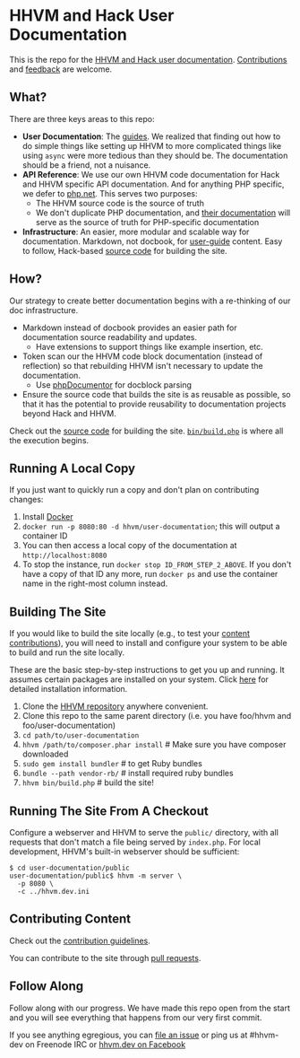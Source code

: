 # HHVM and Hack User Documentation

This is the repo for the [HHVM and Hack user documentation](http://docs.hhvm.com). [Contributions](CONTRIBUTING.md) and [feedback](https://github.com/hhvm/user-documentation/issues/new) are welcome.

## What?

There are three keys areas to this repo:

* **User Documentation**: The [guides](https://github.com/hhvm/user-documentation/tree/master/guides). We realized that finding out how to do simple things like setting up HHVM to more complicated things like using `async` were more tedious than they should be. The documentation should be a friend, not a nuisance.
* **API Reference**: We use our own HHVM code documentation for Hack and HHVM specific API documentation. And for anything PHP specific, we defer to [php.net](http://php.net). This serves two purposes:
    - The HHVM source code is the source of truth
    - We don't duplicate PHP documentation, and [their documentation](http://php.net) will serve as the source of truth for PHP-specific documentation
* **Infrastructure**: An easier, more modular and scalable way for documentation. Markdown, not docbook, for [user-guide](https://github.com/hhvm/user-documentation/tree/master/guides) content. Easy to follow, Hack-based [source code](https://github.com/hhvm/user-documentation/tree/master/src) for building the site.

## How?

Our strategy to create better documentation begins with a re-thinking of our doc infrastructure.

* Markdown instead of docbook provides an easier path for documentation source readability and updates.
    - Have extensions to support things like example insertion, etc.
* Token scan our the HHVM code block documentation (instead of reflection) so that rebuilding HHVM isn't necessary to update the documentation.
  - Use [phpDocumentor](http://www.phpdoc.org/) for docblock parsing 
* Ensure the source code that builds the site is as reusable as possible, so that it has the potential to provide reusability to documentation projects beyond Hack and HHVM.

Check out the [source code](https://github.com/hhvm/user-documentation/tree/master/src) for building the site. [`bin/build.php`](https://github.com/hhvm/user-documentation/blob/master/bin/build.php) is where all the execution begins.

## Running A Local Copy

If you just want to quickly run a copy and don't plan on contributing changes:

1. Install [Docker](https://docs.docker.com/engine/installation/)
2. `docker run -p 8080:80 -d hhvm/user-documentation`; this will output a
   container ID
3. You can then access a local copy of the documentation at
   `http://localhost:8080`
4. To stop the instance, run `docker stop ID_FROM_STEP_2_ABOVE`. If you don't
   have a copy of that ID any more, run `docker ps` and use the container name
   in the right-most column instead.

## Building The Site

If you would like to build the site locally (e.g., to test your [content contributions](#contributing-content)), you will need to install and configure your system to be able to build and run the site locally.

These are the basic step-by-step instructions to get you up and running. It assumes certain packages are installed on your system. Click [here](installation-detailed.md) for detailed installation information.

1. Clone the [HHVM repository](https://github.com/facebook/hhvm) anywhere convenient.
2. Clone this repo to the same parent directory (i.e. you have foo/hhvm and foo/user-documentation)
3. `cd path/to/user-documentation`
4. `hhvm /path/to/composer.phar install` # Make sure you have composer downloaded
5. `sudo gem install bundler` # to get Ruby bundles
6. `bundle --path vendor-rb/` # install required ruby bundles
7. `hhvm bin/build.php` # build the site!

## Running The Site From A Checkout

Configure a webserver and HHVM to serve the `public/` directory, with all
requests that don't match a file being served by `index.php`. For local
development, HHVM's built-in webserver should be sufficient:

```
$ cd user-documentation/public
user-documentation/public$ hhvm -m server \
  -p 8080 \
  -c ../hhvm.dev.ini
```

## Contributing Content

Check out the [contribution guidelines](CONTRIBUTING.md).

You can contribute to the site through [pull requests](https://github.com/hhvm/user-documentation/pulls).

## Follow Along

Follow along with our progress. We have made this repo open from the start and you will see everything that happens from our very first commit.

If you see anything egregious, you can [file an issue](https://github.com/hhvm/user-documentation/issues/new) or ping us at #hhvm-dev on Freenode IRC or [hhvm.dev on Facebook](https://www.facebook.com/groups/hhvm.dev/)
